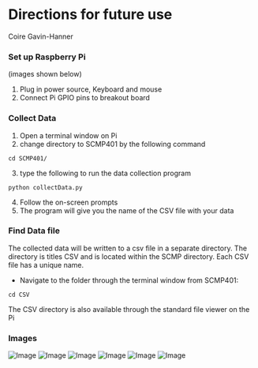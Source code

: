 # Directions for future use
Coire Gavin-Hanner

### Set up Raspberry Pi
(images shown below)
1. Plug in power source, Keyboard and mouse
2. Connect Pi GPIO pins to breakout board

### Collect Data
1. Open a terminal window on Pi
2. change directory to SCMP401 by the following command
```
cd SCMP401/
```
3. type the following to run the data collection program
```
python collectData.py
```
4. Follow the on-screen prompts
5. The program will give you the name of the CSV file with your data

### Find Data file
The collected data will be written to a csv file in a separate directory. The directory is titles CSV and is located within the SCMP directory. Each CSV file has a unique name.
* Navigate to the folder through the terminal window
from SCMP401:
```
cd CSV
```
The CSV directory is also available through the standard file viewer on the Pi

### Images
![Image](https://github.com/GavinHannerC/SCMP401/blob/master/Images/IMG_3926.png)
![Image](https://github.com/GavinHannerC/SCMP401/blob/master/Images/IMG_3927.png)
![Image](https://github.com/GavinHannerC/SCMP401/blob/master/Images/IMG_3928.png)
![Image](https://github.com/GavinHannerC/SCMP401/blob/master/Images/IMG_3929.png)
![Image](https://github.com/GavinHannerC/SCMP401/blob/master/Images/IMG_3930.png)
![Image](https://github.com/GavinHannerC/SCMP401/blob/master/Images/IMG_3931.png)


